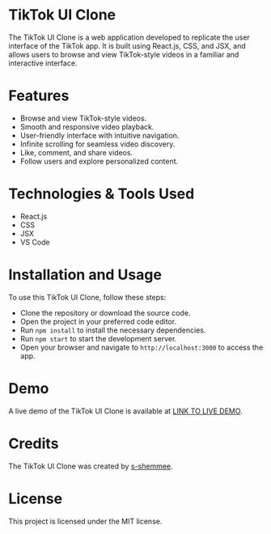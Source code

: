 # TikTok UI Clone
The TikTok UI Clone is a web application developed to replicate the user interface of the TikTok app. It is built using React.js, CSS, and JSX, and allows users to browse and view TikTok-style videos in a familiar and interactive interface.

# Features
- Browse and view TikTok-style videos.
- Smooth and responsive video playback.
- User-friendly interface with intuitive navigation.
- Infinite scrolling for seamless video discovery.
- Like, comment, and share videos.
- Follow users and explore personalized content.

# Technologies & Tools Used
- React.js
- CSS
- JSX
- VS Code

# Installation and Usage
To use this TikTok UI Clone, follow these steps:

- Clone the repository or download the source code.
- Open the project in your preferred code editor.
- Run `npm install` to install the necessary dependencies.
- Run `npm start` to start the development server.
- Open your browser and navigate to `http://localhost:3000` to access the app.

# Demo
A live demo of the TikTok UI Clone is available at [LINK TO LIVE DEMO]().

# Credits
The TikTok UI Clone was created by [s-shemmee](https://github.com/s-shemmee).

# License
This project is licensed under the MIT license.
